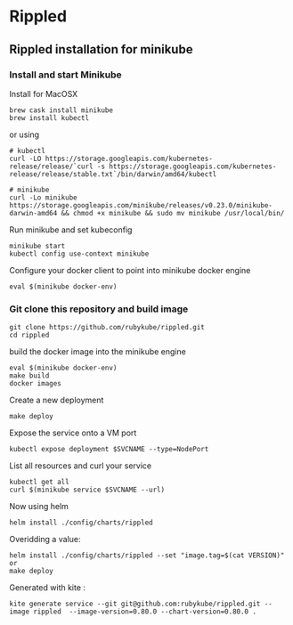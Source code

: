 # Rippled

## Rippled installation for minikube

### Install and start Minikube

Install for MacOSX
```
brew cask install minikube
brew install kubectl
```
or using
```
# kubectl
curl -LO https://storage.googleapis.com/kubernetes-release/release/`curl -s https://storage.googleapis.com/kubernetes-release/release/stable.txt`/bin/darwin/amd64/kubectl

# minikube
curl -Lo minikube https://storage.googleapis.com/minikube/releases/v0.23.0/minikube-darwin-amd64 && chmod +x minikube && sudo mv minikube /usr/local/bin/
```

Run minikube and set kubeconfig
```
minikube start
kubectl config use-context minikube
```

Configure your docker client to point into minikube docker engine
```
eval $(minikube docker-env)
```

### Git clone this repository and build image

```
git clone https://github.com/rubykube/rippled.git
cd rippled
```

build the docker image into the minikube engine
```
eval $(minikube docker-env)
make build
docker images
```

Create a new deployment
```
make deploy
```

Expose the service onto a VM port
```
kubectl expose deployment $SVCNAME --type=NodePort
```

List all resources and curl your service
```
kubectl get all
curl $(minikube service $SVCNAME --url)
```

Now using helm
```
helm install ./config/charts/rippled
```

Overidding a value:
```
helm install ./config/charts/rippled --set "image.tag=$(cat VERSION)"
or
make deploy
```

Generated with kite :
```
kite generate service --git git@github.com:rubykube/rippled.git --image rippled  --image-version=0.80.0 --chart-version=0.80.0 .
```
